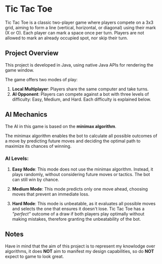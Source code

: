 # Tic Tac Toe

Tic Tac Toe is a classic two-player game where players compete on a 3x3 grid, aiming to form a line (vertical, horizontal, or diagonal) using their mark (X or O). Each player can mark a space once per turn. Players are not allowed to mark an already occupied spot, nor skip their turn.

## Project Overview

This project is developed in Java, using native Java APIs for rendering the game window. 

The game offers two modes of play:
1. **Local Multiplayer**: Players share the same computer and take turns.
2. **AI Opponent**: Players can compete against a bot with three levels of difficulty: Easy, Medium, and Hard. Each difficulty is explained below.

## AI Mechanics

The AI in this game is based on the **minimax algorithm**.

The minimax algorithm enables the bot to calculate all possible outcomes of a move by predicting future moves and deciding the optimal path to maximize its chances of winning.

### AI Levels:
1. **Easy Mode**: This mode does not use the minimax algorithm. Instead, it plays randomly, without considering future moves or tactics. The bot can still win by chance.
   
2. **Medium Mode**: This mode predicts only one move ahead, choosing moves that prevent an immediate loss.

3. **Hard Mode**: This mode is unbeatable, as it evaluates all possible moves and selects the one that ensures it doesn't lose. Tic Tac Toe has a _"perfect"_ outcome of a draw if both players play optimally without making mistakes, therefore granting the unbeatability of the bot.

## Notes

Have in mind that the aim of this project is to represent my knowlodge over algorithms, it does **NOT** aim to manifest my design capabilities, so do **NOT** expect to game to look great.